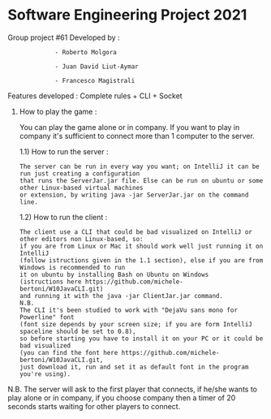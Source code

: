 # Software Engineering Project 2021

Group project #61 
Developed by :   

                 - Roberto Molgora

                 - Juan David Liut-Aymar
                 
                 - Francesco Magistrali
                
Features developed : Complete rules + CLI + Socket
                
1) How to play the game : 

    You can play the game alone or in company. If you want to play in company it's sufficient to connect more than 1 computer to the server.
 
    1.1) How to run the server :
   
       The server can be run in every way you want; on IntelliJ it can be run just creating a configuration 
       that runs the ServerJar.jar file. Else can be run on ubuntu or some other Linux-based virtual machines
       or extension, by writing java -jar ServerJar.jar on the command line.
       
   1.2) How to run the client :
   
       The client use a CLI that could be bad visualized on IntelliJ or other editors non Linux-based, so: 
       if you are from Linux or Mac it should work well just running it on IntelliJ 
       (follow istructions given in the 1.1 section), else if you are from Windows is recommended to run 
       it on ubuntu by installing Bash on Ubuntu on Windows 
       (istructions here https://github.com/michele-bertoni/W10JavaCLI.git) 
       and running it with the java -jar ClientJar.jar command.
       N.B.
       The CLI it's been studied to work with "DejaVu sans mono for Powerline" font 
       (font size depends by your screen size; if you are form IntelliJ spaceline should be set to 0.8),
       so before starting you have to install it on your PC or it could be bad visualized 
       (you can find the font here https://github.com/michele-bertoni/W10JavaCLI.git, 
       just download it, run and set it as default font in the program you're using).
       
  N.B.
  The server will ask to the first player that connects, if he/she wants to play alone or in company, if you choose company then a timer of 20 seconds starts waiting for other       players to connect.
